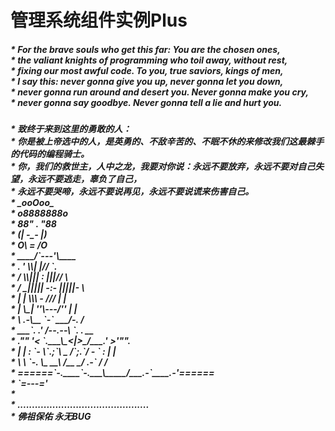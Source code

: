 <h1>
管理系统组件实例Plus
</h1>
<h5>
 * For the brave souls who get this far: You are the chosen ones,
<br>
 * the valiant knights of programming who toil away, without rest,
<br>
 * fixing our most awful code. To you, true saviors, kings of men,
<br>
 * I say this: never gonna give you up, never gonna let you down,
<br>
 * never gonna run around and desert you. Never gonna make you cry,
<br>
 * never gonna say goodbye. Never gonna tell a lie and hurt you.
</h5>
<h5>
 * 致终于来到这里的勇敢的人：
<br>
 * 你是被上帝选中的人，是英勇的、不敌辛苦的、不眠不休的来修改我们这最棘手的代码的编程骑士。
<br>
 * 你，我们的救世主，人中之龙，我要对你说：永远不要放弃，永远不要对自己失望，永远不要逃走，辜负了自己，
<br>
 * 永远不要哭啼，永远不要说再见，永远不要说谎来伤害自己。
<br>
 *                    _ooOoo_
<br>
 *                   o8888888o
<br>
 *                   88" . "88
 <br>
 *                   (| -_- |)
 <br>
 *                    O\ = /O
 <br>
 *                ____/`---'\____
 <br>
 *              .   ' \\| |// `.
 <br>
 *               / \\||| : |||// \
 <br>
 *             / _||||| -:- |||||- \
 <br>
 *               | | \\\ - /// | |
 <br>
 *             | \_| ''\---/'' | |
 <br>
 *              \ .-\__ `-` ___/-. /
 <br>
 *           ___`. .' /--.--\ `. . __
 <br>
 *        ."" '< `.___\_<|>_/___.' >'"".
 <br>
 *       | | : `- \`.;`\ _ /`;.`/ - ` : | |
 <br>
 *         \ \ `-. \_ __\ /__ _/ .-` / /
 <br>
 * ======`-.____`-.___\_____/___.-`____.-'======
 <br>
 *                    `=---='
 <br>
 *
 <br>
 * .............................................
 <br>
 *          佛祖保佑             永无BUG
</h5>